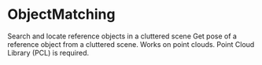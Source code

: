# ObjectMatching
Search and locate reference objects in a cluttered scene
Get pose of a reference object from a cluttered scene. Works on point clouds.
Point Cloud Library (PCL) is required.
